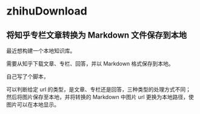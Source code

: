 # zhihuDownload
## 将知乎专栏文章转换为 Markdown 文件保存到本地


最近想构建一个本地知识库。

需要从知乎下载文章、专栏、回答，并以 Markdown 格式保存到本地。

自己写了个脚本，

可以判断给定 url 的类型，是文章、专栏还是回答，三种类型的处理方式不同；
然后将图片保存至本地，并将转换的 Markdown 中图片 url 更换为本地路径，使图片可以在本地显示。

